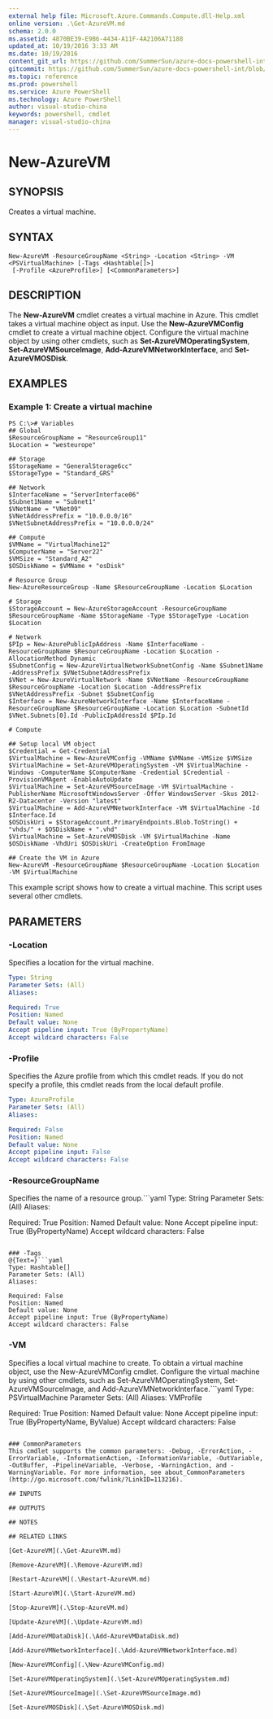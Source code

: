 ```yaml
---
external help file: Microsoft.Azure.Commands.Compute.dll-Help.xml
online version: .\Get-AzureVM.md
schema: 2.0.0
ms.assetid: 4870BE39-E9B6-4434-A11F-4A2106A71188
updated_at: 10/19/2016 3:33 AM
ms.date: 10/19/2016
content_git_url: https://github.com/SummerSun/azure-docs-powershell-int/blob/master/azureps-cmdlets-docs/ResourceManager/AzureRM.Compute/v0.9.8/New-AzureVM.md
gitcommit: https://github.com/SummerSun/azure-docs-powershell-int/blob/c0d1e448da01261236e9ece01ca5c2a98effbf31/azureps-cmdlets-docs/ResourceManager/AzureRM.Compute/v0.9.8/New-AzureVM.md
ms.topic: reference
ms.prod: powershell
ms.service: Azure PowerShell
ms.technology: Azure PowerShell
author: visual-studio-china
keywords: powershell, cmdlet
manager: visual-studio-china
---
```


# New-AzureVM

## SYNOPSIS
Creates a virtual machine.

## SYNTAX

```
New-AzureVM -ResourceGroupName <String> -Location <String> -VM <PSVirtualMachine> [-Tags <Hashtable[]>]
 [-Profile <AzureProfile>] [<CommonParameters>]
```

## DESCRIPTION
The **New-AzureVM** cmdlet creates a virtual machine in Azure.
This cmdlet takes a virtual machine object as input.
Use the **New-AzureVMConfig** cmdlet to create a virtual machine object.
Configure the virtual machine object by using other cmdlets, such as **Set-AzureVMOperatingSystem**, **Set-AzureVMSourceImage**, **Add-AzureVMNetworkInterface**, and **Set-AzureVMOSDisk**.

## EXAMPLES

### Example 1: Create a virtual machine
```
PS C:\># Variables    
## Global
$ResourceGroupName = "ResourceGroup11"
$Location = "westeurope"

## Storage
$StorageName = "GeneralStorage6cc"
$StorageType = "Standard_GRS"

## Network
$InterfaceName = "ServerInterface06"
$Subnet1Name = "Subnet1"
$VNetName = "VNet09"
$VNetAddressPrefix = "10.0.0.0/16"
$VNetSubnetAddressPrefix = "10.0.0.0/24"

## Compute
$VMName = "VirtualMachine12"
$ComputerName = "Server22"
$VMSize = "Standard_A2"
$OSDiskName = $VMName + "osDisk"

# Resource Group
New-AzureResourceGroup -Name $ResourceGroupName -Location $Location

# Storage
$StorageAccount = New-AzureStorageAccount -ResourceGroupName $ResourceGroupName -Name $StorageName -Type $StorageType -Location $Location

# Network
$PIp = New-AzurePublicIpAddress -Name $InterfaceName -ResourceGroupName $ResourceGroupName -Location $Location -AllocationMethod Dynamic
$SubnetConfig = New-AzureVirtualNetworkSubnetConfig -Name $Subnet1Name -AddressPrefix $VNetSubnetAddressPrefix
$VNet = New-AzureVirtualNetwork -Name $VNetName -ResourceGroupName $ResourceGroupName -Location $Location -AddressPrefix $VNetAddressPrefix -Subnet $SubnetConfig
$Interface = New-AzureNetworkInterface -Name $InterfaceName -ResourceGroupName $ResourceGroupName -Location $Location -SubnetId $VNet.Subnets[0].Id -PublicIpAddressId $PIp.Id

# Compute

## Setup local VM object
$Credential = Get-Credential
$VirtualMachine = New-AzureVMConfig -VMName $VMName -VMSize $VMSize
$VirtualMachine = Set-AzureVMOperatingSystem -VM $VirtualMachine -Windows -ComputerName $ComputerName -Credential $Credential -ProvisionVMAgent -EnableAutoUpdate
$VirtualMachine = Set-AzureVMSourceImage -VM $VirtualMachine -PublisherName MicrosoftWindowsServer -Offer WindowsServer -Skus 2012-R2-Datacenter -Version "latest"
$VirtualMachine = Add-AzureVMNetworkInterface -VM $VirtualMachine -Id $Interface.Id
$OSDiskUri = $StorageAccount.PrimaryEndpoints.Blob.ToString() + "vhds/" + $OSDiskName + ".vhd"
$VirtualMachine = Set-AzureVMOSDisk -VM $VirtualMachine -Name $OSDiskName -VhdUri $OSDiskUri -CreateOption FromImage

## Create the VM in Azure
New-AzureVM -ResourceGroupName $ResourceGroupName -Location $Location -VM $VirtualMachine
```

This example script shows how to create a virtual machine.
This script uses several other cmdlets.

## PARAMETERS

### -Location
Specifies a location for the virtual machine.

```yaml
Type: String
Parameter Sets: (All)
Aliases: 

Required: True
Position: Named
Default value: None
Accept pipeline input: True (ByPropertyName)
Accept wildcard characters: False
```

### -Profile
Specifies the Azure profile from which this cmdlet reads.
If you do not specify a profile, this cmdlet reads from the local default profile.

```yaml
Type: AzureProfile
Parameter Sets: (All)
Aliases: 

Required: False
Position: Named
Default value: None
Accept pipeline input: False
Accept wildcard characters: False
```

### -ResourceGroupName
Specifies the name of a resource group.```yaml
Type: String
Parameter Sets: (All)
Aliases: 

Required: True
Position: Named
Default value: None
Accept pipeline input: True (ByPropertyName)
Accept wildcard characters: False
```

### -Tags
@{Text=}```yaml
Type: Hashtable[]
Parameter Sets: (All)
Aliases: 

Required: False
Position: Named
Default value: None
Accept pipeline input: True (ByPropertyName)
Accept wildcard characters: False
```

### -VM
Specifies a local virtual machine to create. To obtain a virtual machine object, use the New-AzureVMConfig cmdlet. Configure the virtual machine by using other cmdlets, such as Set-AzureVMOperatingSystem, Set-AzureVMSourceImage, and Add-AzureVMNetworkInterface.```yaml
Type: PSVirtualMachine
Parameter Sets: (All)
Aliases: VMProfile

Required: True
Position: Named
Default value: None
Accept pipeline input: True (ByPropertyName, ByValue)
Accept wildcard characters: False
```

### CommonParameters
This cmdlet supports the common parameters: -Debug, -ErrorAction, -ErrorVariable, -InformationAction, -InformationVariable, -OutVariable, -OutBuffer, -PipelineVariable, -Verbose, -WarningAction, and -WarningVariable. For more information, see about_CommonParameters (http://go.microsoft.com/fwlink/?LinkID=113216).

## INPUTS

## OUTPUTS

## NOTES

## RELATED LINKS

[Get-AzureVM](.\Get-AzureVM.md)

[Remove-AzureVM](.\Remove-AzureVM.md)

[Restart-AzureVM](.\Restart-AzureVM.md)

[Start-AzureVM](.\Start-AzureVM.md)

[Stop-AzureVM](.\Stop-AzureVM.md)

[Update-AzureVM](.\Update-AzureVM.md)

[Add-AzureVMDataDisk](.\Add-AzureVMDataDisk.md)

[Add-AzureVMNetworkInterface](.\Add-AzureVMNetworkInterface.md)

[New-AzureVMConfig](.\New-AzureVMConfig.md)

[Set-AzureVMOperatingSystem](.\Set-AzureVMOperatingSystem.md)

[Set-AzureVMSourceImage](.\Set-AzureVMSourceImage.md)

[Set-AzureVMOSDisk](.\Set-AzureVMOSDisk.md)


